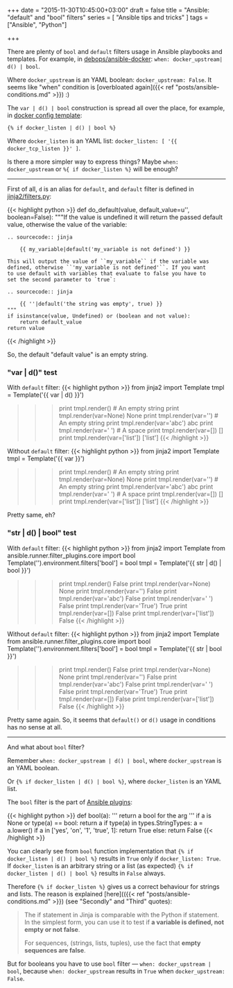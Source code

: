 +++
date = "2015-11-30T10:45:00+03:00"
draft = false
title = "Ansible: \"default\" and \"bool\" filters"
series = [ "Ansible tips and tricks" ]
tags = ["Ansible", "Python"]

+++

There are plenty of ```bool``` and ```default``` filters usage in Ansible playbooks and templates. For example, in [debops/ansible-docker](https://github.com/debops/ansible-docker/blob/master/tasks/main.yml): ```when: docker_upstream| d() | bool```.

Where ```docker_upstream``` is an YAML boolean: ```docker_upstream: False```. It seems like "when" condition is [overbloated again]({{< ref "posts/ansible-conditions.md" >}}) :)  

The ```var | d() | bool``` construction is spread all over the place, for example, in [docker config template](https://github.com/debops/ansible-docker/blob/master/templates/etc/default/docker.j2):
 
```
{% if docker_listen | d() | bool %}
```

Where ```docker_listen``` is an YAML list: ```docker_listen: [ '{{ docker_tcp_listen }}' ]```.

Is there a more simpler way to express things? Maybe ```when: docker_upstream``` or ```%{ if docker_listen %}``` will be enough?

---

First of all, ```d``` is an alias for ```default```, and ```default``` filter is defined in [jinja2/filters.py](https://github.com/mitsuhiko/jinja2/blob/master/jinja2/filters.py):

{{< highlight python >}}
def do_default(value, default_value=u'', boolean=False):
    """If the value is undefined it will return the passed default value,
    otherwise the value of the variable:

    .. sourcecode:: jinja

        {{ my_variable|default('my_variable is not defined') }}

    This will output the value of ``my_variable`` if the variable was
    defined, otherwise ``'my_variable is not defined'``. If you want
    to use default with variables that evaluate to false you have to
    set the second parameter to `true`:

    .. sourcecode:: jinja

        {{ ''|default('the string was empty', true) }}
    """
    if isinstance(value, Undefined) or (boolean and not value):
        return default_value
    return value
{{< /highlight >}}

So, the default "default value" is an empty string.

### "var | d()" test

With ```default``` filter:
{{< highlight python >}}
from jinja2 import Template
tmpl = Template('{{ var | d() }}')
>>> print tmpl.render()
                                  # An empty string
>>> print tmpl.render(var=None)
None
>>> print tmpl.render(var='')
                                  # An empty string
>>> print tmpl.render(var='abc')
abc
>>> print tmpl.render(var=' ')
                                  # A space
>>> print tmpl.render(var=[])
[]
>>> print tmpl.render(var=['list'])
['list']
{{< /highlight >}}

Without ```default``` filter:
{{< highlight python >}}
from jinja2 import Template
tmpl = Template('{{ var }}')
>>> print tmpl.render()
                                  # An empty string
>>> print tmpl.render(var=None)
None
>>> print tmpl.render(var='')
                                  # An empty string
>>> print tmpl.render(var='abc')
abc
>>> print tmpl.render(var=' ')
                                  # A space
>>> print tmpl.render(var=[])
[]
>>> print tmpl.render(var=['list'])
['list']
{{< /highlight >}}

Pretty same, eh?

### "str | d() | bool" test

With ```default``` filter:
{{< highlight python >}}
from jinja2 import Template
from ansible.runner.filter_plugins.core import bool
Template('').environment.filters['bool'] = bool
tmpl = Template('{{ str | d() | bool }}')
>>> print tmpl.render()
False
>>> print tmpl.render(var=None)
None
>>> print tmpl.render(var='')
False
>>> print tmpl.render(var='abc')
False
>>> print tmpl.render(var=' ')
False
>>> print tmpl.render(var='True')
True
>>> print tmpl.render(var=[])
False
>>> print tmpl.render(var=['list'])
False
{{< /highlight >}}

Without ```default``` filter:
{{< highlight python >}}
from jinja2 import Template
from ansible.runner.filter_plugins.core import bool
Template('').environment.filters['bool'] = bool
tmpl = Template('{{ str | bool }}')
>>> print tmpl.render()
False
>>> print tmpl.render(var=None)
None
>>> print tmpl.render(var='')
False
>>> print tmpl.render(var='abc')
False
>>> print tmpl.render(var=' ')
False
>>> print tmpl.render(var='True')
True
>>> print tmpl.render(var=[])
False
>>> print tmpl.render(var=['list'])
False
{{< /highlight >}}

Pretty same again. So, it seems that ```default()``` or ```d()``` usage in conditions has no sense at all.

---

And what about ```bool``` filter?

Remember ```when: docker_upstream | d() | bool```, where ```docker_upstream``` is an YAML boolean.

Or ```{% if docker_listen | d() | bool %}```, where ```docker_listen``` is an YAML list.

The ```bool``` filter is the part of [Ansible plugins](https://github.com/ansible/ansible/blob/devel/lib/ansible/plugins/filter/core.py):

{{< highlight python >}}
def bool(a):
    ''' return a bool for the arg '''
    if a is None or type(a) == bool:
        return a
    if type(a) in types.StringTypes:
        a = a.lower()
    if a in ['yes', 'on', '1', 'true', 1]:
        return True
    else:
        return False
{{< /highlight >}}

You can clearly see from ```bool``` function implementation that ```{% if docker_listen | d() | bool %}``` results in ```True``` only if ```docker_listen: True```. If ```docker_listen``` is an arbitrary string or a list (as expected) ```{% if docker_listen | d() | bool %}``` results in ```False``` always.
 
Therefore ```{% if docker_listen %}``` gives us a correct behaviour for strings and lists. The reason is explained [here](({{< ref "posts/ansible-conditions.md" >}}) (see "Secondly" and "Third" quotes): 

> The if statement in Jinja is comparable with the Python if statement. In the simplest form, you can use it to test if **a variable is defined, not empty or not false**.
>
> For sequences, (strings, lists, tuples), use the fact that **empty sequences are false**.

But for booleans you have to use ```bool``` filter — ```when: docker_upstream | bool```, because ```when: docker_upstream``` results in ```True``` when ```docker_upstream: False```.
